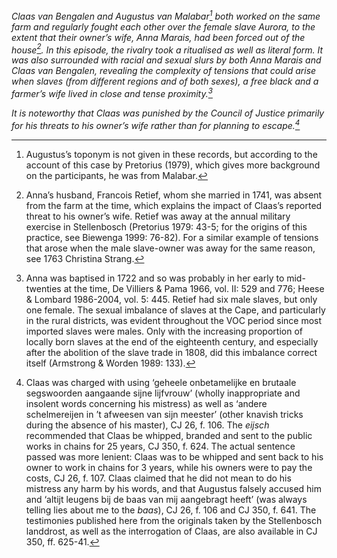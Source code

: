 *Claas van Bengalen and Augustus van Malabar[^1] both worked on the same farm and regularly fought each other over the female slave Aurora, to the extent that their owner’s wife, Anna Marais, had been forced out of the house[^2]. In this episode, the rivalry took a ritualised as well as literal form. It was also surrounded with racial and sexual slurs by both Anna Marais and Claas van Bengalen, revealing the complexity of tensions that could arise when slaves (from different regions and of both sexes), a free black and a farmer’s wife lived in close and tense proximity.[^3]*

*It is noteworthy that Claas was punished by the Council of Justice primarily for his threats to his owner’s wife rather than for planning to escape.[^4]*

[^1]: Augustus’s toponym is not given in these records, but according to the account of this case by Pretorius (1979), which gives more background on the participants, he was from Malabar.

[^2]: Anna’s husband, Francois Retief, whom she married in 1741, was absent from the farm at the time, which explains the impact of Claas’s reported threat to his owner’s wife. Retief was away at the annual military exercise in Stellenbosch (Pretorius 1979: 43-5; for the origins of this practice, see Biewenga 1999: 76-82). For a similar example of tensions that arose when the male slave-owner was away for the same reason, see 1763 Christina Strang.

[^3]: Anna was baptised in 1722 and so was probably in her early to mid-twenties at the time, De Villiers & Pama 1966, vol. II: 529 and 776; Heese & Lombard 1986-2004, vol. 5: 445. Retief had six male slaves, but only one female. The sexual imbalance of slaves at the Cape, and particularly in the rural districts, was evident throughout the VOC period since most imported slaves were males. Only with the increasing proportion of locally born slaves at the end of the eighteenth century, and especially after the abolition of the slave trade in 1808, did this imbalance correct itself (Armstrong & Worden 1989: 133).

[^4]: Claas was charged with using ‘geheele onbetamelijke en brutaale segswoorden aangaande sijne lijfvrouw’ (wholly inappropriate and insolent words concerning his mistress) as well as ‘andere schelmereijen in ’t afweesen van sijn meester’ (other knavish tricks during the absence of his master), CJ 26, f. 106. The *eijsch* recommended that Claas be whipped, branded and sent to the public works in chains for 25 years, CJ 350, f. 624. The actual sentence passed was more lenient: Claas was to be whipped and sent back to his owner to work in chains for 3 years, while his owners were to pay the costs, CJ 26, f. 107. Claas claimed that he did not mean to do his mistress any harm by his words, and that Augustus falsely accused him and ‘altijt leugens bij de baas van mij aangebragt heeft’ (was always telling lies about me to the *baas*), CJ 26, f. 106 and CJ 350, f. 641. The testimonies published here from the originals taken by the Stellenbosch landdrost, as well as the interrogation of Claas, are also available in CJ 350, ff. 625-41.